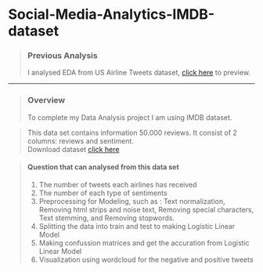 # Social-Media-Analytics-IMDB-dataset

>### **Previous Analysis**
> I analysed EDA from US Airline Tweets dataset, [click here](https://github.com/dlathina/Social-Media-Analytics-US-Airline-Tweets-dataset-) to preview. 

-----------------------------------------------
>### **Overview**
>To complete my Data Analysis project I am using IMDB dataset. 

>This data set contains information 50.000 reviews. It consist of 2 columns: reviews and sentiment.   
>Download dataset [click here](https://www.kaggle.com/lakshmi25npathi/imdb-dataset-of-50k-movie-reviews)

>#### **Question that can analysed from this data set**
> 1. The number of tweets each airlines has received
> 2. The number of each type of sentiments  
> 3. Preprocessing for Modeling, such as : Text normalization, Removing html strips and noise text, Removing special characters, Text stemming, and Removing stopwords.
> 4. Splitting the data into train and test to making Logistic Linear Model
> 5. Making confussion matrices and get the accuration from Logistic Linear Model
> 6. Visualization using wordcloud for the negative and positive tweets

